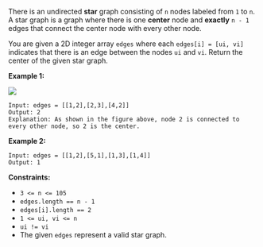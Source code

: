 There is an undirected **star** graph consisting of `n` nodes labeled from `1`
to `n`. A star graph is a graph where there is one **center** node and
**exactly** `n - 1` edges that connect the center node with every other node.

You are given a 2D integer array `edges` where each `edges[i] = [ui, vi]`
indicates that there is an edge between the nodes `ui` and `vi`. Return the
center of the given star graph.



**Example 1:**

![](https://assets.leetcode.com/uploads/2021/02/24/star_graph.png)

    
    
    Input: edges = [[1,2],[2,3],[4,2]]
    Output: 2
    Explanation: As shown in the figure above, node 2 is connected to every other node, so 2 is the center.
    

**Example 2:**

    
    
    Input: edges = [[1,2],[5,1],[1,3],[1,4]]
    Output: 1
    



**Constraints:**

  * `3 <= n <= 105`
  * `edges.length == n - 1`
  * `edges[i].length == 2`
  * `1 <= ui, vi <= n`
  * `ui != vi`
  * The given `edges` represent a valid star graph.

